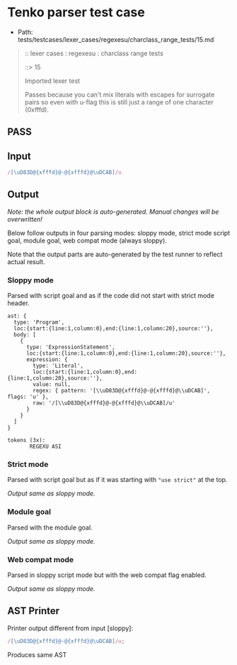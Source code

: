 # Tenko parser test case

- Path: tests/testcases/lexer_cases/regexesu/charclass_range_tests/15.md

> :: lexer cases : regexesu : charclass range tests
>
> ::> 15
>
> Imported lexer test
>
> Passes because you can't mix literals with escapes for surrogate pairs so even with u-flag this is still just a range of one character (0xfffd).

## PASS

## Input

`````js
/[\uD83D@{xfffd}@-@{xfffd}@\uDCAB]/u
`````

## Output

_Note: the whole output block is auto-generated. Manual changes will be overwritten!_

Below follow outputs in four parsing modes: sloppy mode, strict mode script goal, module goal, web compat mode (always sloppy).

Note that the output parts are auto-generated by the test runner to reflect actual result.

### Sloppy mode

Parsed with script goal and as if the code did not start with strict mode header.

`````
ast: {
  type: 'Program',
  loc:{start:{line:1,column:0},end:{line:1,column:20},source:''},
  body: [
    {
      type: 'ExpressionStatement',
      loc:{start:{line:1,column:0},end:{line:1,column:20},source:''},
      expression: {
        type: 'Literal',
        loc:{start:{line:1,column:0},end:{line:1,column:20},source:''},
        value: null,
        regex: { pattern: '[\\uD83D@{xfffd}@-@{xfffd}@\\uDCAB]', flags: 'u' },
        raw: '/[\\uD83D@{xfffd}@-@{xfffd}@\\uDCAB]/u'
      }
    }
  ]
}

tokens (3x):
       REGEXU ASI
`````

### Strict mode

Parsed with script goal but as if it was starting with `"use strict"` at the top.

_Output same as sloppy mode._

### Module goal

Parsed with the module goal.

_Output same as sloppy mode._

### Web compat mode

Parsed in sloppy script mode but with the web compat flag enabled.

_Output same as sloppy mode._

## AST Printer

Printer output different from input [sloppy]:

````js
/[\uD83D@{xfffd}@-@{xfffd}@\uDCAB]/u;
````

Produces same AST
